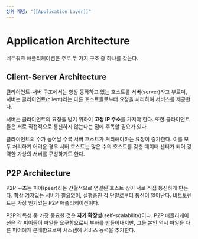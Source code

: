 ```yaml
---
상위 개념: "[[Application Layer]]"
---
```

# Application Architecture
네트워크 애플리케이션은 주로 두 가지 구조 중 하나를 갖는다.

## Client-Server Architecture
클라이언트-서버 구조에서는 항상 동작하고 있는 호스트를 서버(server)라고 부르며, 서버는 클라이언트(client)라는 다른 호스트들로부터 요청을 처리하여 서비스를 제공한다.

서버는 클라이언트의 요청을 받기 위하여 **고정 IP 주소**를 가져야 한다. 또한 클라이언트들은 서로 직접적으로 통신하지 않는다는 점에 주목할 필요가 있다.

클라이언트의 수가 늘어날 수록 서버 호스트가 처리해야하는 요청이 증가한다. 이를 모두 처리하기 어려운 경우 서버 호스트는 많은 수의 호스트를 갖춘 데이터 센터가 되어 강력한 가상의 서버를 구성하기도 한다.

## P2P Architecture
P2P 구조는 피어(peer)라는 간헐적으로 연결된 호스트 쌍이 서로 직접 통신하게 만든다. 항상 켜져있는 서버가 필요없이, 실행중인 각 단말로부터 통신이 일어난다. 비트토렌트는 가장 인기있는 P2P 애플리케이션이다.

P2P의 특성 중 가장 중요한 것은 **자가 확장성**(self-scalability)이다. P2P 애플리케이션은 각 피어들이 파일을 요구함으로써 부하를 만들어내지만, 그들 본인 역시 파일을 다른 피어에게 분배함으로써 시스템에 서비스 능력을 추가한다. 
